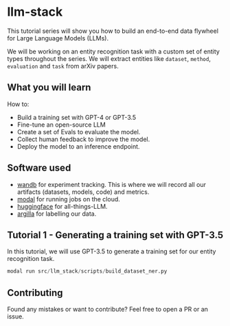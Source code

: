 # llm-stack

This tutorial series will show you how to build an end-to-end data flywheel for Large Language Models (LLMs).

We will be working on an entity recognition task with a custom set of entity types throughout the series. We will extract entities like `dataset`, `method`, `evaluation` and `task` from arXiv papers.

## What you will learn

How to:

- Build a training set with GPT-4 or GPT-3.5
- Fine-tune an open-source LLM
- Create a set of Evals to evaluate the model.
- Collect human feedback to improve the model.
- Deploy the model to an inference endpoint.

## Software used

- [wandb](https://wandb.ai) for experiment tracking. This is where we will record all our artifacts (datasets, models, code) and metrics.
- [modal](https://modal.com/) for running jobs on the cloud.
- [huggingface](https://huggingface.co/) for all-things-LLM.
- [argilla](https://docs.argilla.io/en/latest/) for labelling our data.

## Tutorial 1 - Generating a training set with GPT-3.5

In this tutorial, we will use GPT-3.5 to generate a training set for our entity recognition task.

```python
modal run src/llm_stack/scripts/build_dataset_ner.py
```

## Contributing

Found any mistakes or want to contribute? Feel free to open a PR or an issue.
